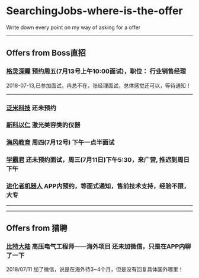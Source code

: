 # SearchingJobs-where-is-the-offer
Write down every point on my way of asking for a offer
***
## Offers from Boss直招
### [格灵深瞳](http://www.deepglint.com) 预约周五(7月13号上午10:00面试)，职位： 行业销售经理
2018-07-13,已参加面试，冉总不在，张经理面试，总体感觉还可以，等待通知！
***
### [泛米科技](http://www.fanmikeji.com) 还未预约
### [新科以仁](http://www.sincolaser.com/) 激光美容类的仪器
### [海风教育](http://www.hfjy.com) 周四(7月12号) 下午一点半面试
### [学霸君](http://www.xueba100.com)  还未预约面试，周三(7月11日)下午5:30，来广营, 推迟到周日下午
### [进化者机器人](http://www.efrobot.com/) APP内预约，等面式通知，售前技术支持，经验不限，大专
***
***
## Offers from 猎聘
### [比特大陆](https://www.bitmain.com/) 高压电气工程师——海外项目 还未加微信，只是在APP内聊了一下
2018/07/11 加了微信，说是在海外待3~4个月，但是没有回复具体国外哪里！
